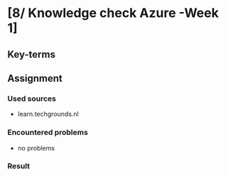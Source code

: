 # [8/ Knowledge check Azure -Week 1]



## Key-terms



## Assignment

### Used sources

- learn.techgrounds.nl

### Encountered problems

- no problems

### Result